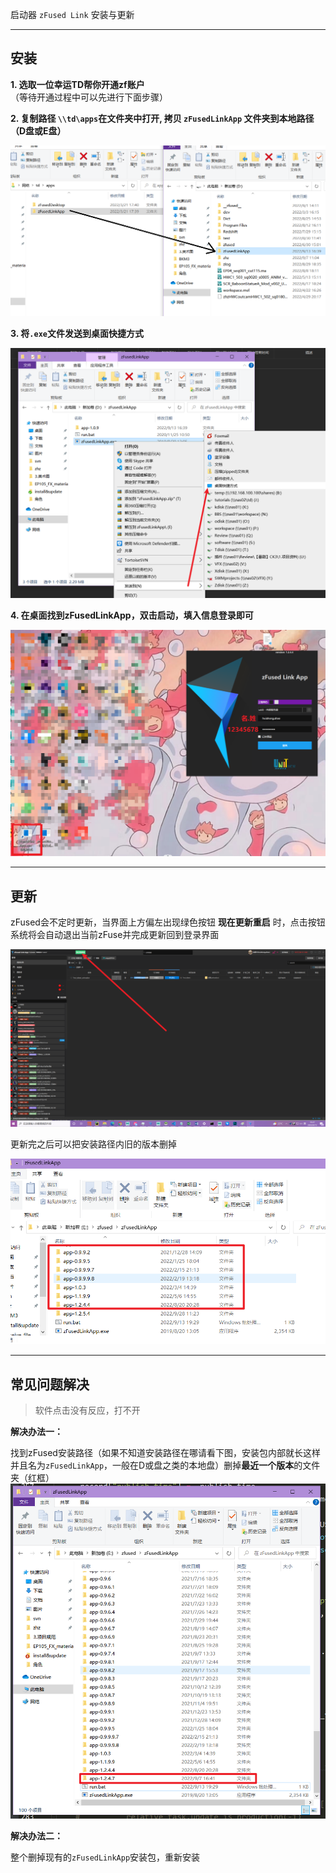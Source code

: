 启动器 `zFused Link` 安装与更新

---

## 安装
  
**1. 选取一位幸运TD帮你开通zf账户**  
  （等待开通过程中可以先进行下面步骤）

**2. 复制路径 `\\td\apps`在文件夹中打开, 拷贝 `zFusedLinkApp` 文件夹到本地路径 （D盘或E盘）**

![安装](pipeline/../images/install&update/link_install.png ':size=600')

**3. 将`.exe`文件发送到桌面快捷方式**

![快捷](pipeline/../images/install&update/link_open.png ':size=600')

**4. 在桌面找到zFusedLinkApp，双击启动，填入信息登录即可**

![登录](pipeline/../images/install&update/link_login.png ':size=600')

---

## 更新
zFused会不定时更新，当界面上方偏左出现绿色按钮 **现在更新重启** 时，点击按钮系统将会自动退出当前zFuse并完成更新回到登录界面

![登录](pipeline/../images/install&update/link_update.png ':size=600')

更新完之后可以把安装路径内旧的版本删掉

![登录](pipeline/../images/install&update/link_delete_last.png ':size=600')

---

## 常见问题解决
> 软件点击没有反应，打不开
  
**解决办法一：**  

找到zFused安装路径（如果不知道安装路径在哪请看下图，安装包内部就长这样并且名为`zFusedLinkApp`，一般在D或盘之类的本地盘）删掉**最近一个版本**的文件夹（红框）  
![登录](pipeline/../images/install&update/link_delete.png ':size=600')

**解决办法二：**  

整个删掉现有的`zFusedLinkApp`安装包，重新安装

